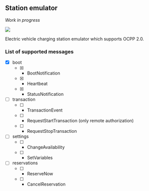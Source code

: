 ## Station emulator
*Work in progress*

![](https://github.com/romfrolov/station-emulator/workflows/Rust/badge.svg)

Electric vehicle charging station emulator which supports OCPP 2.0.

### List of supported messages

- [x] boot
  - [x] - BootNotification
  - [x] - Heartbeat
  - [x] - StatusNotification
- [ ] transaction
  - [ ] - TransactionEvent
  - [ ] - RequestStartTransaction (only remote authorization)
  - [ ] - RequestStopTransaction
- [ ] settings
  - [ ] - ChangeAvailability
  - [ ] - SetVariables
- [ ] reservations
  - [ ] - ReserveNow
  - [ ] - CancelReservation
